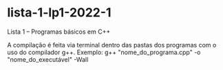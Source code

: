 # lista-1-lp1-2022-1
Lista 1 – Programas básicos em C++

A compilação é feita via terminal dentro das  pastas dos programas com o uso do compilador g++.
Exemplo: g++ "nome_do_programa.cpp" -o "nome_do_executável" -Wall
